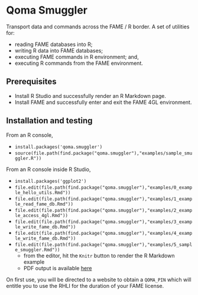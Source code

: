 # Qoma Smuggler

Transport data and commands across the FAME / R border.
    A set of utilities for: 
    
* reading FAME databases into R; 
* writing R data into FAME databases; 
* executing FAME commands in R environment; and, 
* executing R commands from the FAME environment.

## Prerequisites

* Install R Studio and successfully render an R Markdown page.
* Install FAME and successfully enter and exit the FAME 4GL environment.
    
## Installation and testing

From an R console,

* `install.packages('qoma.smuggler')`
* `source(file.path(find.package("qoma.smuggler"),"examples/sample_smuggler.R"))`

From an R console inside R Studio,

* `install.packages('ggplot2')`
* `file.edit(file.path(find.package("qoma.smuggler"),"examples/0_example_hello_utils.Rmd"))`
* `file.edit(file.path(find.package("qoma.smuggler"),"examples/1_example_read_fame_db.Rmd"))`
* `file.edit(file.path(find.package("qoma.smuggler"),"examples/2_example_access_4gl.Rmd"))`
* `file.edit(file.path(find.package("qoma.smuggler"),"examples/3_example_write_fame_db.Rmd"))`
* `file.edit(file.path(find.package("qoma.smuggler"),"examples/4_example_write_fame_db.Rmd"))`
* `file.edit(file.path(find.package("qoma.smuggler"),"examples/5_sample_smuggler.Rmd"))`
    * from the editor, hit the `Knitr` button to render the R Markdown example
    * PDF output is available [here](inst/examples)

On first use, you will be directed to a website to obtain a `QOMA_PIN` which will entitle you to use the RHLI for the duration of your FAME license.

